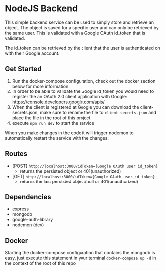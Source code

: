 NodeJS Backend
===============

This simple backend service can be used to simply store and retrieve an object.
The object is saved for a specific user and can only be retrieved by the same user. 
This is validated with a Google OAuth id_token that is validated. 

The id_token can be retrieved by the client that the user is authenticated on with their Google account.

Get Started
---------
1. Run the docker-compose configuration, check out the docker section below for more information.
2. In order to be able to validate the Google id_token you would need to register the an OAuth 2.0 client application with Google: https://console.developers.google.com/apis/ 
3. When the client is registered at Google you can download the client-secrets.json, make sure to rename the file to `client-secrets.json` and place the file in the root of this project 
4. execute `npm run dev` to start the service 

When you make changes in the code it will trigger nodemon to automatically restart the service with the changes.

Routes
-----------
- [POST] `http://localhost:3000/idToken={Google OAuth user id_token}` 
  - returns the persisted object or 401(unauthorized)
- [GET] `http://localhost:3000/idToken={Google OAuth user id_token}`
  - returns the last persisted object/null or 401(unauthorized)
  
Dependencies
----------
- express
- mongodb
- google-auth-library
- nodemon (dev)

Docker
---------
Starting the docker-compose configuration that contains the mongodb is easy, just execute this statement in your terminal `docker-compose up -d` in the context of the root of this repo